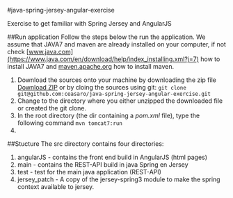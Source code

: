 #java-spring-jersey-angular-exercise

Exercise to get familiar with Spring Jersey and AngularJS

##Run application
Follow the steps below the run the application. We assume that JAVA7 and maven are already installed on your computer, 
if not check [www.java.com](https://www.java.com/en/download/help/index_installing.xml?j=7) how to install 
JAVA7 and [maven.apache.org](http://maven.apache.org/download.cgi') how to install maven.
 
1. Download the sources onto your machine by downloading the zip file
<a href='https://github.com/ceasaro/java-spring-jersey-angular-exercise/archive/master.zip'>Download ZIP</a>
 or by cloing the sources using git: `git clone git@github.com:ceasaro/java-spring-jersey-angular-exercise.git`
2. Change to the directory where you either unzipped the downloaded file or created the git clone.
3. In the root directory (the dir containing a *pom.xml* file), type the following command `mvn tomcat7:run`
4. 

##Stucture
The src directory contains four directories:

  1. angularJS      - contains the front end build in AngularJS (html pages) 
  2. main           - contains the REST-API build in java Spring en Jersey
  3. test           - test for the main java application (REST-API)
  4. jersey_patch   - A copy of the jersey-spring3 module to make the spring context available to jersey.
  

  